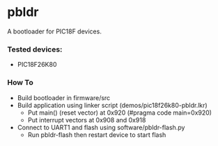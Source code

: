 # pbldr #
A bootloader for PIC18F devices.

### Tested devices: ###
* PIC18F26K80

### How To ###
* Build bootloader in firmware/src
* Build application using linker script (demos/pic18f26k80-pbldr.lkr)
  * Put main() (reset vector) at 0x920 (#pragma code main=0x920)
  * Put interrupt vectors at 0x908 and 0x918
* Connect to UART1 and flash using software/pbldr-flash.py
  * Run pbldr-flash then restart device to start flash


